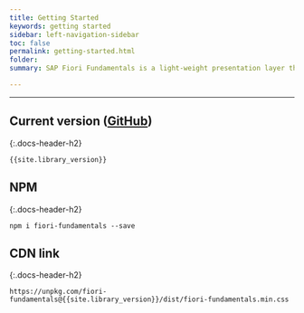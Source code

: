 ```yaml
---
title: Getting Started
keywords: getting started
sidebar: left-navigation-sidebar
toc: false
permalink: getting-started.html
folder:
summary: SAP Fiori Fundamentals is a light-weight presentation layer that can be used with your UI framework of choice (e.g. Angular, React, Vue, etc.). With Fiori Fundamentals’ library of stylesheets and HTML tags, developers can build consistent Fiori apps in any web-based technology.

---
```


<hr>

## Current version ([GitHub](https://github.com/SAP/fundamental/releases))
{:.docs-header-h2}

````
{{site.library_version}}
````

## NPM
{:.docs-header-h2}

````
npm i fiori-fundamentals --save
````

## CDN link
{:.docs-header-h2}

```
https://unpkg.com/fiori-fundamentals@{{site.library_version}}/dist/fiori-fundamentals.min.css
```
